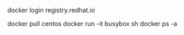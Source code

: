 


 docker login registry.redhat.io




 docker pull centos
 docker run -it busybox sh
 docker ps -a
